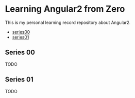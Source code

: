 # Learning Angular2 from Zero

This is my personal learning record repository about Angular2.

* [series00](#Series-00)
* [series01](#Series-01)

## Series 00

TODO



## Series 01

TODO